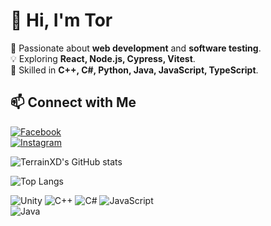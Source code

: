 # 👋 Hi, I'm Tor

🚀 Passionate about **web development** and **software testing**.  
💡 Exploring **React, Node.js, Cypress, Vitest**.  
🔧 Skilled in **C++, C#, Python, Java, JavaScript, TypeScript**.  


## 📫 Connect with Me  
[![Facebook](https://img.shields.io/badge/Facebook-1877F2?logo=facebook&logoColor=white)](https://www.facebook.com/profile.php?id=100006508411076)  
[![Instagram](https://img.shields.io/badge/Instagram-E4405F?logo=instagram&logoColor=white)](https://www.instagram.com/tor__apichart/)  




![TerrainXD's GitHub stats](https://github-readme-stats.vercel.app/api?username=TerrainXD&show_icons=true&theme=radical)


![Top Langs](https://github-readme-stats.vercel.app/api/top-langs/?username=TerrainXD&layout=compact&theme=tokyonight)

![Unity](https://img.shields.io/badge/Engine-Unity-000?logo=unity&logoColor=white)
![C++](https://img.shields.io/badge/Language-C++-blue?logo=c%2B%2B&logoColor=white)
![C#](https://img.shields.io/badge/Language-C%23-239120?logo=csharp&logoColor=white)
![JavaScript](https://img.shields.io/badge/Language-JavaScript-F7DF1E?logo=javascript&logoColor=black)  
![Java](https://img.shields.io/badge/Language-Java-007396?logo=java&logoColor=white)  

